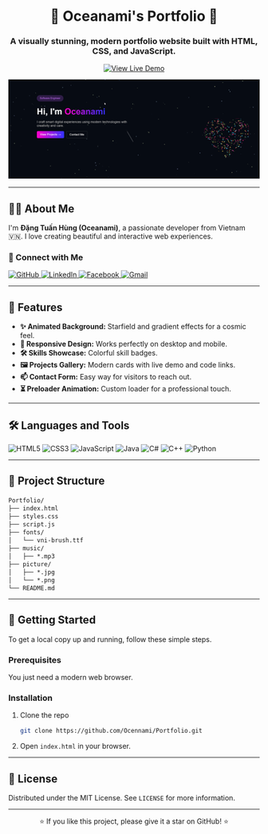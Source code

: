 <div align="center">

# 🌌 Oceanami's Portfolio 🌌

### A visually stunning, modern portfolio website built with HTML, CSS, and JavaScript.

[![View Live Demo](https://img.shields.io/badge/View_Live_Demo-25C488?style=for-the-badge&logo=vercel&logoColor=white)](https://portfolio-drab-eta-20.vercel.app/)

</div>

<p align="center">
  <img src="picture/PortfolioProject.png" width="800"/>
</p>

---

## 👨‍💻 About Me

I'm **Đặng Tuấn Hùng (Oceanami)**, a passionate developer from Vietnam 🇻🇳. I love creating beautiful and interactive web experiences.

### 🤝 Connect with Me

<p align="left">
  <a href="https://github.com/Ocennami" target="_blank">
    <img src="https://img.shields.io/badge/GitHub-100000?style=for-the-badge&logo=github&logoColor=white" alt="GitHub"/>
  </a>
  <a href="https://www.linkedin.com/in/hung-dang-tuan-9a618737a/" target="_blank">
    <img src="https://img.shields.io/badge/LinkedIn-0077B5?style=for-the-badge&logo=linkedin&logoColor=white" alt="LinkedIn"/>
  </a>
  <a href="https://www.facebook.com/anghung.358819/" target="_blank">
    <img src="https://img.shields.io/badge/Facebook-1877F2?style=for-the-badge&logo=facebook&logoColor=white" alt="Facebook"/>
  </a>
  <a href="mailto:dangtuanhung2354@gmail.com" target="_blank">
    <img src="https://img.shields.io/badge/Gmail-D14836?style=for-the-badge&logo=gmail&logoColor=white" alt="Gmail"/>
  </a>
</p>

---

## 🚀 Features

- **✨ Animated Background:** Starfield and gradient effects for a cosmic feel.
- **📱 Responsive Design:** Works perfectly on desktop and mobile.
- **🛠️ Skills Showcase:** Colorful skill badges.
- **🖼️ Projects Gallery:** Modern cards with live demo and code links.
- **📫 Contact Form:** Easy way for visitors to reach out.
- **⏳ Preloader Animation:** Custom loader for a professional touch.

---

## 🛠️ Languages and Tools

<p align="left">
  <img src="https://img.shields.io/badge/HTML5-E34F26?style=for-the-badge&logo=html5&logoColor=white" alt="HTML5"/>
  <img src="https://img.shields.io/badge/CSS3-1572B6?style=for-the-badge&logo=css3&logoColor=white" alt="CSS3"/>
  <img src="https://img.shields.io/badge/JavaScript-F7DF1E?style=for-the-badge&logo=javascript&logoColor=black" alt="JavaScript"/>
  <img src="https://img.shields.io/badge/Java-ED8B00?style=for-the-badge&logo=openjdk&logoColor=white" alt="Java"/>
  <img src="https://img.shields.io/badge/C%23-239120?style=for-the-badge&logo=c-sharp&logoColor=white" alt="C#"/>
  <img src="https://img.shields.io/badge/C%2B%2B-00599C?style=for-the-badge&logo=c%2B%2B&logoColor=white" alt="C++"/>
  <img src="https://img.shields.io/badge/Python-3776AB?style=for-the-badge&logo=python&logoColor=white" alt="Python"/>
</p>

---

## 📂 Project Structure

```
Portfolio/
├── index.html
├── styles.css
├── script.js
├── fonts/
│   └── vni-brush.ttf
├── music/
│   ├── *.mp3
├── picture/
│   ├── *.jpg
│   └── *.png
└── README.md
```

---

## 🚀 Getting Started

To get a local copy up and running, follow these simple steps.

### Prerequisites

You just need a modern web browser.

### Installation

1.  Clone the repo
    ```sh
    git clone https://github.com/Ocennami/Portfolio.git
    ```
2.  Open `index.html` in your browser.

---

## 📜 License

Distributed under the MIT License. See `LICENSE` for more information.

---

<p align="center">
  ⭐️ If you like this project, please give it a star on GitHub! ⭐️
</p>
